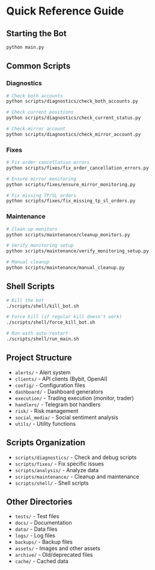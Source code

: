 # Quick Reference Guide

## Starting the Bot
```bash
python main.py
```

## Common Scripts

### Diagnostics
```bash
# Check both accounts
python scripts/diagnostics/check_both_accounts.py

# Check current positions
python scripts/diagnostics/check_current_status.py

# Check mirror account
python scripts/diagnostics/check_mirror_account.py
```

### Fixes
```bash
# Fix order cancellation errors
python scripts/fixes/fix_order_cancellation_errors.py

# Ensure mirror monitoring
python scripts/fixes/ensure_mirror_monitoring.py

# Fix missing TP/SL orders
python scripts/fixes/fix_missing_tp_sl_orders.py
```

### Maintenance
```bash
# Clean up monitors
python scripts/maintenance/cleanup_monitors.py

# Verify monitoring setup
python scripts/maintenance/verify_monitoring_setup.py

# Manual cleanup
python scripts/maintenance/manual_cleanup.py
```

## Shell Scripts
```bash
# Kill the bot
./scripts/shell/kill_bot.sh

# Force kill (if regular kill doesn't work)
./scripts/shell/force_kill_bot.sh

# Run with auto-restart
./scripts/shell/run_main.sh
```

## Project Structure
- `alerts/` - Alert system
- `clients/` - API clients (Bybit, OpenAI)
- `config/` - Configuration files
- `dashboard/` - Dashboard generators
- `execution/` - Trading execution (monitor, trader)
- `handlers/` - Telegram bot handlers
- `risk/` - Risk management
- `social_media/` - Social sentiment analysis
- `utils/` - Utility functions

## Scripts Organization
- `scripts/diagnostics/` - Check and debug scripts
- `scripts/fixes/` - Fix specific issues
- `scripts/analysis/` - Analyze data
- `scripts/maintenance/` - Cleanup and maintenance
- `scripts/shell/` - Shell scripts

## Other Directories
- `tests/` - Test files
- `docs/` - Documentation
- `data/` - Data files
- `logs/` - Log files
- `backups/` - Backup files
- `assets/` - Images and other assets
- `archive/` - Old/deprecated files
- `cache/` - Cached data